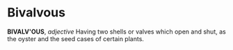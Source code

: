 # Bivalvous

**BIVALV'OUS**, _adjective_ Having two shells or valves which open and shut, as the oyster and the seed cases of certain plants.
